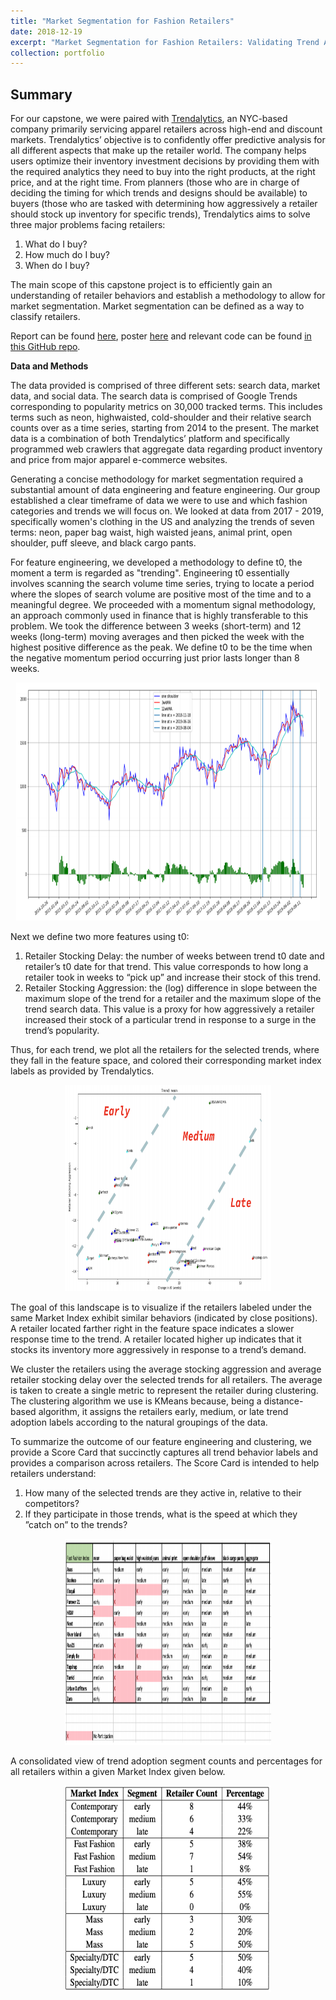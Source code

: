 ```yaml
---
title: "Market Segmentation for Fashion Retailers"
date: 2018-12-19
excerpt: "Market Segmentation for Fashion Retailers: Validating Trend Adoption Strategies.<br/><img src='/images/TrendalyticsScoreCard.png' style='width:395px;height:254px;'>"
collection: portfolio
---
```


## Summary

For our capstone, we were paired with [Trendalytics](https://www.trendalytics.co/), an NYC-based company primarily servicing apparel retailers across high-end and discount markets. Trendalytics’ objective is to confidently offer predictive analysis for all different aspects that make up the retailer world. The company helps users optimize their inventory investment decisions by providing them with the required analytics they need to buy into the right products, at the right price, and at the right time. From planners (those who are in charge of deciding the timing for which trends and designs should be available) to buyers (those who are tasked with determining how aggressively a retailer should stock up inventory for specific trends), Trendalytics aims to solve three major problems facing retailers:

1. What do I buy?
2. How much do I buy?
3. When do I buy?

The main scope of this capstone project is to efficiently gain an understanding of retailer behaviors and establish a methodology to allow for market segmentation. Market segmentation can be defined as a way to classify retailers.

Report can be found [here](https://github.com/zivschwartz/Trendalytics_Capstone/blob/master/Trendalytics_Capstone_Report.pdf), poster [here](https://github.com/zivschwartz/Trendalytics_Capstone/blob/master/Final%20Trendalytics%20Poster.pdf) and relevant code can be found [in this GitHub repo](https://github.com/zivschwartz/Trendalytics_Capstone).

**Data and Methods** 

The data provided is comprised of three different sets: search data, market data, and social data. The search data is comprised of Google Trends corresponding to popularity metrics on 30,000 tracked terms. This includes terms such as neon, highwaisted, cold-shoulder and their relative search counts over as a time series, starting from 2014 to the present. The market data is a combination of both Trendalytics’ platform and specifically programmed web crawlers that aggregate data regarding product inventory and price from major apparel e-commerce websites.

Generating a concise methodology for market segmentation required a substantial amount of data engineering and feature engineering. Our group established a clear timeframe of data we were to use and which fashion categories and trends we will focus on. We looked at data from 2017 - 2019, specifically women's clothing in the US and analyzing the trends of seven terms: neon, paper bag waist, high waisted jeans, animal print, open shoulder, puff sleeve, and black cargo pants.

For feature engineering, we developed a methodology to define t0, the moment a term is regarded as "trending". Engineering t0 essentially involves scanning the search volume time series, trying to locate a period where the slopes of search volume are positive most of the time and to a meaningful degree. We proceeded with a momentum signal methodology, an approach commonly used in finance that is highly transferable to this problem. We took the difference between 3 weeks (short-term) and 12 weeks (long-term) moving averages and then picked the week with the highest positive difference as the peak. We define t0 to be the time when the negative momentum period occurring just prior lasts longer than 8 weeks.

<p align="center">
  <img width="485.5" height="381" src="/images/Trendalyticst0.png">
</p>

Next we define two more features using t0:
1. Retailer Stocking Delay: the number of weeks between trend t0 date and retailer’s t0 date for that trend. This value corresponds to how long a retailer took in weeks to “pick up” and increase their stock of this trend.
2. Retailer Stocking Aggression: the (log) difference in slope between the maximum slope of the trend for a retailer and the maximum slope of the trend search data. This value is a proxy for how aggressively a retailer increased their stock of a particular trend in response to a surge in the trend’s popularity. 

Thus, for each trend, we plot all the retailers for the selected trends, where they fall in the feature space, and colored their corresponding market index labels as provided by Trendalytics.

<p align="center">
  <img width="330" height="330" src="/images/TrendalyticsEML.png">
</p>

The goal of this landscape is to visualize if the retailers labeled under the same Market Index exhibit similar behaviors (indicated by close positions). A retailer located farther right in the feature space indicates a slower response time to the trend. A retailer located higher up indicates that it stocks its inventory more aggressively in response to a trend’s demand.

We cluster the retailers using the average stocking aggression and average retailer stocking delay over the selected trends for all retailers. The average is taken to create a single metric to represent the retailer during clustering. The clustering algorithm we use is KMeans because, being a distance-based algorithm, it assigns the retailers early, medium, or late trend adoption labels according to the natural groupings of the data.

To summarize the outcome of our feature engineering and clustering, we provide a Score Card that succinctly captures all trend behavior labels and provides a comparison across retailers. The Score Card is intended to help retailers understand:
1. How many of the selected trends are they active in, relative to their competitors?
2. If they participate in those trends, what is the speed at which they ”catch on” to the trends?

<p align="center">
  <img width="330" height="330" src="/images/TrendalyticsScoreCard.png">
</p>

A consolidated view of trend adoption segment counts and percentages for all retailers within a given Market Index given below.

<p align="center">
  <img width="330" height="330" src="/images/TrendalyticsFinal.png">
</p>
